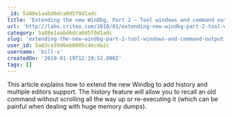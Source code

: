 ```yaml
---
_id: 5a88e1aabd6dca0d5f0d1adc
title: 'Extending the new WinDbg, Part 2 – Tool windows and command output'
url: 'http://labs.criteo.com/2018/01/extending-new-windbg-part-2-tool-windows-command-output/'
category: 5a88e1aabd6dca0d5f0d1adc
slug: 'extending-the-new-windbg-part-2-tool-windows-and-command-output'
user_id: 5a83ce59d6eb0005c4ecda2c
username: 'bill-s'
createdOn: '2018-01-19T12:19:52.000Z'
tags: []
---
```


This article explains how to extend the new Windbg to add history and multiple editors support. The history feature will allow you to recall an old command without scrolling all the way up or re-executing it (which can be painful when dealing with huge memory dumps).


